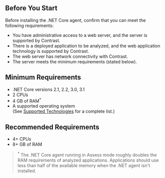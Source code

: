 <!--
title: "Contrast .NET Core Agent System Requirements"
description: "Contrast .NET Core agent system requirements"
tags: "installation agent .NET Core system requirements"
-->

## Before You Start

Before installing the .NET Core agent, confirm that you can meet the following requirements:

- You have administrative access to a web server, and the server is supported by Contrast.
- There is a deployed application to be analyzed, and the web application technology is supported by Contrast.
- The web server has network connectivity with Contrast.
- The server meets the minimum requirements (stated below).

## Minimum Requirements

* .NET Core versions 2.1, 2.2, 3.0, 3.1
* 2 CPUs
* 4 GB of RAM<sup>*</sup>
* A supported operating system <br> (See [Supported Technologies](installation-netcoresupport.html) for a complete list.)

## Recommended Requirements

* 4+ CPUs
* 8+ GB of RAM

> <sup>*</sup> The .NET Core agent running in Assess mode roughly doubles the RAM requirements of analyzed applications. Applications should use less than half of the available memory when the .NET agent isn't installed.
